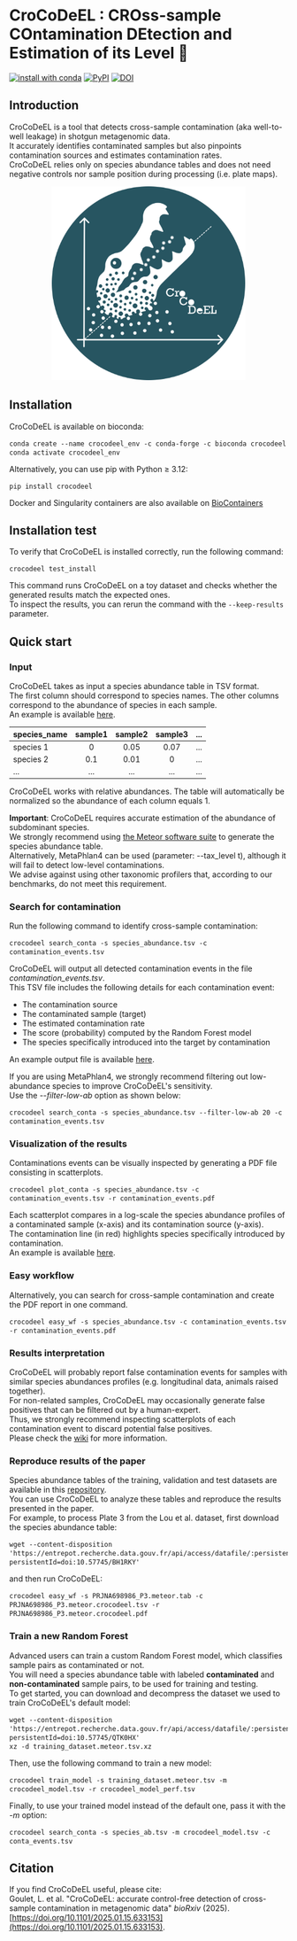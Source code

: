 #  CroCoDeEL : **CRO**ss-sample **CO**ntamination **DE**tection and **E**stimation of its **L**evel 🐊

[![install with conda](https://img.shields.io/conda/vn/bioconda/crocodeel?color=green&label=bioconda%2Fcrocodeel&logo=anaconda)](https://anaconda.org/bioconda/crocodeel)
[![PyPI](https://img.shields.io/pypi/v/crocodeel?label=pypi%20package)](https://pypi.org/project/crocodeel/)
[![DOI](https://zenodo.org/badge/DOI/10.5281/zenodo.14708155.svg)](https://doi.org/10.5281/zenodo.14708155)

## Introduction

CroCoDeEL is a tool that detects cross-sample contamination (aka well-to-well leakage) in shotgun metagenomic data.\
It accurately identifies contaminated samples but also pinpoints contamination sources and estimates contamination rates.\
CroCoDeEL relies only on species abundance tables and does not need negative controls nor sample position during processing (i.e. plate maps).

<p align="center">
  <img src="docs/logos/logo.webp" width="350" height="350" alt="logo">
</p>

## Installation

CroCoDeEL is available on bioconda:
```
conda create --name crocodeel_env -c conda-forge -c bioconda crocodeel
conda activate crocodeel_env
```

Alternatively, you can use pip with Python ≥ 3.12:
```
pip install crocodeel
```

Docker and Singularity containers are also available on [BioContainers](https://biocontainers.pro/tools/crocodeel)

## Installation test

To verify that CroCoDeEL is installed correctly, run the following command:  
```
crocodeel test_install
```
This command runs CroCoDeEL on a toy dataset and checks whether the generated results match the expected ones.  
To inspect the results, you can rerun the command with the `--keep-results` parameter.

## Quick start
### Input
CroCoDeEL takes as input a species abundance table in TSV format.\
The first column should correspond to species names. The other columns correspond to the abundance of species in each sample.\
An example is available [here](crocodeel/test_data/mgs_profiles_test.tsv).

|   species_name  | sample1 | sample2 | sample3 |    ...   | 
|:----------------|:-------:|:-------:|:-------:|:--------:| 
| species 1       |   0     |  0.05   |   0.07  |    ...   | 
| species 2       |   0.1   |  0.01   |   0     |    ...   | 
|       ...       |   ...   |   ...   |   ...   |    ...   | 

CroCoDeEL works with relative abundances.
The table will automatically be normalized so the abundance of each column equals 1.

**Important**: CroCoDeEL requires accurate estimation of the abundance of subdominant species.\
We strongly recommend using [the Meteor software suite](https://github.com/metagenopolis/meteor) to generate the species abundance table.\
Alternatively, MetaPhlan4 can be used (parameter: --tax\_level t), although it will fail to detect low-level contaminations.\
We advise against using other taxonomic profilers that, according to our benchmarks, do not meet this requirement.

### Search for contamination
Run the following command to identify cross-sample contamination:
```
crocodeel search_conta -s species_abundance.tsv -c contamination_events.tsv
```
CroCoDeEL will output all detected contamination events in the file _contamination_events.tsv_.\
This TSV file includes the following details for each contamination event:
- The contamination source
- The contaminated sample (target)
- The estimated contamination rate
- The score (probability) computed by the Random Forest model
- The species specifically introduced into the target by contamination

An example output file is available [here](crocodeel/test_data/results/contamination_events.tsv).

If you are using MetaPhlan4, we strongly recommend filtering out low-abundance species to improve CroCoDeEL's sensitivity.\
Use the _--filter-low-ab_ option as shown below:
```
crocodeel search_conta -s species_abundance.tsv --filter-low-ab 20 -c contamination_events.tsv
```

### Visualization of the results
Contaminations events can be visually inspected by generating a PDF file consisting in scatterplots.
```
crocodeel plot_conta -s species_abundance.tsv -c contamination_events.tsv -r contamination_events.pdf
```
Each scatterplot compares in a log-scale the species abundance profiles of a contaminated sample (x-axis) and its contamination source (y-axis).\
The contamination line (in red) highlights species specifically introduced by contamination.\
An example is available [here](crocodeel/test_data/results/contamination_events.pdf).

### Easy workflow
Alternatively, you can search for cross-sample contamination and create the PDF report in one command.
```
crocodeel easy_wf -s species_abundance.tsv -c contamination_events.tsv -r contamination_events.pdf
```

### Results interpretation
CroCoDeEL will probably report false contamination events for samples with similar species abundances profiles (e.g. longitudinal data, animals raised together).\
For non-related samples, CroCoDeEL may occasionally generate false positives that can be filtered out by a human-expert.\
Thus, we strongly recommend inspecting scatterplots of each contamination event to discard potential false positives.\
Please check the [wiki](https://github.com/metagenopolis/CroCoDeEL/wiki) for more information.

### Reproduce results of the paper
Species abundance tables of the training, validation and test datasets are available in this [repository](https://doi.org/10.57745/N6JSHQ).  
You can use CroCoDeEL to analyze these tables and reproduce the results presented in the paper.  
For example, to process Plate 3 from the Lou et al. dataset, first download the species abundance table:  
```
wget --content-disposition 'https://entrepot.recherche.data.gouv.fr/api/access/datafile/:persistentId?persistentId=doi:10.57745/BH1RKY'
```
and then run CroCoDeEL:  
```
crocodeel easy_wf -s PRJNA698986_P3.meteor.tab -c PRJNA698986_P3.meteor.crocodeel.tsv -r PRJNA698986_P3.meteor.crocodeel.pdf
```

### Train a new Random Forest
Advanced users can train a custom Random Forest model, which classifies sample pairs as contaminated or not.  
You will need a species abundance table with labeled **contaminated** and **non-contaminated** sample pairs, to be used for training and testing.  
To get started, you can download and decompress the dataset we used to train CroCoDeEL's default model:  
```
wget --content-disposition 'https://entrepot.recherche.data.gouv.fr/api/access/datafile/:persistentId?persistentId=doi:10.57745/QTK0HX'
xz -d training_dataset.meteor.tsv.xz
```
Then, use the following command to train a new model:  
```
crocodeel train_model -s training_dataset.meteor.tsv -m crocodeel_model.tsv -r crocodeel_model_perf.tsv
```
Finally, to use your trained model instead of the default one, pass it with the _-m_ option:  
```
crocodeel search_conta -s species_ab.tsv -m crocodeel_model.tsv -c conta_events.tsv
```

## Citation
If you find CroCoDeEL useful, please cite:\
Goulet, L. et al. "CroCoDeEL: accurate control-free detection of cross-sample contamination in metagenomic data" *bioRxiv* (2025). [https://doi.org/10.1101/2025.01.15.633153](https://doi.org/10.1101/2025.01.15.633153).
